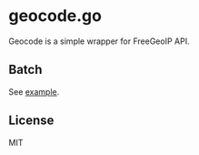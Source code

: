 # geocode.go

Geocode is a simple wrapper for FreeGeoIP API.

## Batch

See [example](https://gist.github.com/rainerborene/57d262bf6ea8f57f1ec3).

## License

MIT
